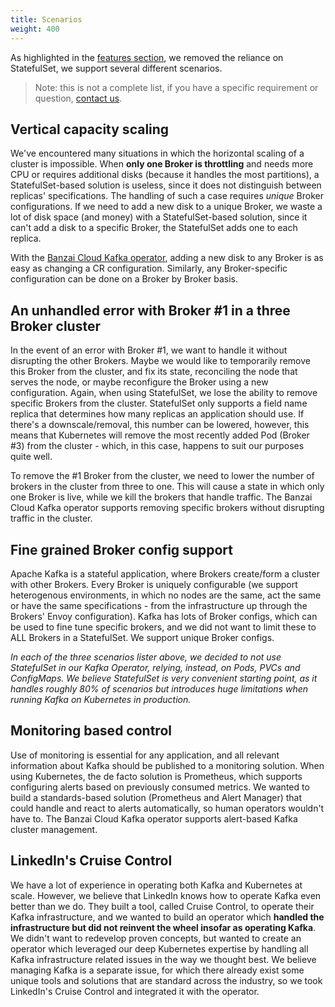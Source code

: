 ```yaml
---
title: Scenarios
weight: 400
---
```




As highlighted in the [features section](../features/), we removed the reliance on StatefulSet, we support several different scenarios.

> Note: this is not a complete list, if you have a specific requirement or question, [contact us](https://banzaicloud.com/contact/).

## Vertical capacity scaling

We've encountered many situations in which the horizontal scaling of a cluster is impossible. When **only one Broker is throttling** and needs more CPU or requires additional disks (because it handles the most partitions), a StatefulSet-based solution is useless, since it does not distinguish between replicas' specifications. The handling of such a case requires *unique* Broker configurations. If we need to add a new disk to a unique Broker, we waste a lot of disk space (and money) with a StatefulSet-based solution, since it can't add a disk to a specific Broker, the StatefulSet adds one to each replica.

With the [Banzai Cloud Kafka operator](https://github.com/banzaicloud/kafka-operator), adding a new disk to any Broker is as easy as changing a CR configuration. Similarly, any Broker-specific configuration can be done on a Broker by Broker basis.

## An unhandled error with Broker #1 in a three Broker cluster

In the event of an error with Broker #1, we want to handle it without disrupting the other Brokers. Maybe we would like to temporarily remove this Broker from the cluster, and fix its state, reconciling the node that serves the node, or maybe reconfigure the Broker using a new configuration. Again, when using StatefulSet, we lose the ability to remove specific Brokers from the cluster. StatefulSet only supports a field name replica that determines how many replicas an application should use. If there's a downscale/removal, this number can be lowered, however, this means that Kubernetes will remove the most recently added Pod (Broker #3) from the cluster - which, in this case, happens to suit our purposes quite well.

To remove the #1 Broker from the cluster, we need to lower the number of brokers in the cluster from three to one. This will cause a state in which only one Broker is live, while we kill the brokers that handle traffic. The Banzai Cloud Kafka operator supports removing specific brokers without disrupting traffic in the cluster.

## Fine grained Broker config support

Apache Kafka is a stateful application, where Brokers create/form a cluster with other Brokers. Every Broker is uniquely configurable (we support heterogenous environments, in which no nodes are the same, act the same or have the same specifications - from the infrastructure up through the Brokers' Envoy configuration). Kafka has lots of Broker configs, which can be used to fine tune specific brokers, and we did not want to limit these to ALL Brokers in a StatefulSet. We support unique Broker configs.

*In each of the three scenarios lister above, we decided to not use StatefulSet in our Kafka Operator, relying, instead, on Pods, PVCs and ConfigMaps. We believe StatefulSet is very convenient starting point, as it handles roughly 80% of scenarios but introduces huge limitations when running Kafka on Kubernetes in production.*

## Monitoring based control

Use of monitoring is essential for any application, and all relevant information about Kafka should be published to a monitoring solution. When using Kubernetes, the de facto solution is Prometheus, which supports configuring alerts based on previously consumed metrics. We wanted to build a standards-based solution (Prometheus and Alert Manager) that could handle and react to alerts automatically, so human operators wouldn't have to. The Banzai Cloud Kafka operator supports alert-based Kafka cluster management.

## LinkedIn's Cruise Control

We have a lot of experience in operating both Kafka and Kubernetes at scale. However, we believe that LinkedIn knows how to operate Kafka even better than we do. They built a tool, called Cruise Control, to operate their Kafka infrastructure, and we wanted to build an operator which **handled the infrastructure but did not reinvent the wheel insofar as operating Kafka**. We didn't want to redevelop proven concepts, but wanted to create an operator which leveraged our deep Kubernetes expertise by handling all Kafka infrastructure related issues in the way we thought best. We believe managing Kafka is a separate issue, for which there already exist some unique tools and solutions that are standard across the industry, so we took LinkedIn's Cruise Control and integrated it with the operator.
